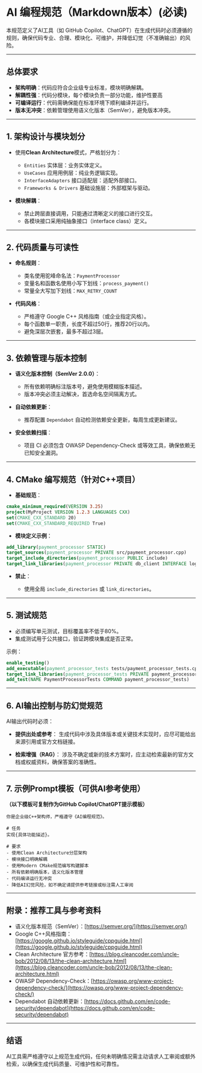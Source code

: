 # AI 编程规范（Markdown版本）(必读)

本规范定义了AI工具（如 GitHub Copilot、ChatGPT）在生成代码时必须遵循的规则，确保代码专业、合理、模块化、可维护，并降低幻觉（不准确输出）的风险。

---

## 总体要求

* **架构明确**：代码应符合企业级专业标准，模块明确解耦。
* **解耦性强**：代码分模块，每个模块负责一部分功能，维护性要高
* **可编译运行**：代码需确保能在标准环境下顺利编译并运行。
* **版本无冲突**：依赖管理使用语义化版本（SemVer），避免版本冲突。

---

## 1. 架构设计与模块划分

* 使用**Clean Architecture**模式，严格划分为：

  * `Entities` 实体层：业务实体定义。
  * `UseCases` 应用用例层：纯业务逻辑实现。
  * `InterfaceAdapters` 接口适配层：适配外部接口。
  * `Frameworks & Drivers` 基础设施层：外部框架与驱动。

* **模块解耦**：

  * 禁止跨层直接调用，只能通过清晰定义的接口进行交互。
  * 各模块接口采用纯抽象接口（interface class）定义。

---

## 2. 代码质量与可读性

* **命名规则**：

  * 类名使用驼峰命名法：`PaymentProcessor`
  * 变量名和函数名使用小写下划线：`process_payment()`
  * 常量全大写加下划线：`MAX_RETRY_COUNT`

* **代码风格**：

  * 严格遵守 Google C++ 风格指南（或企业指定风格）。
  * 每个函数单一职责，长度不超过50行，推荐20行以内。
  * 避免深层次嵌套，最多不超过3层。

---

## 3. 依赖管理与版本控制

* **语义化版本控制（SemVer 2.0.0）**：

  * 所有依赖明确标注版本号，避免使用模糊版本描述。
  * 版本冲突必须主动解决，首选命名空间隔离方式。

* **自动依赖更新**：

  * 推荐配置 `Dependabot` 自动检测依赖安全更新，每周生成更新建议。

* **安全依赖扫描**：

  * 项目 CI 必须包含 OWASP Dependency-Check 或等效工具，确保依赖无已知安全漏洞。

---

## 4. CMake 编写规范（针对C++项目）

* **基础规范**：

```cmake
cmake_minimum_required(VERSION 3.25)
project(MyProject VERSION 1.2.3 LANGUAGES CXX)
set(CMAKE_CXX_STANDARD 20)
set(CMAKE_CXX_STANDARD_REQUIRED True)
```

* **模块定义示例**：

```cmake
add_library(payment_processor STATIC)
target_sources(payment_processor PRIVATE src/payment_processor.cpp)
target_include_directories(payment_processor PUBLIC include)
target_link_libraries(payment_processor PRIVATE db_client INTERFACE logger)
```

* **禁止**：

  * 使用全局 `include_directories` 或 `link_directories`。

---

## 5. 测试规范

* 必须编写单元测试，目标覆盖率不低于80%。
* 集成测试用于公共接口，验证跨模块集成是否正常。

示例：

```cmake
enable_testing()
add_executable(payment_processor_tests tests/payment_processor_tests.cpp)
target_link_libraries(payment_processor_tests PRIVATE payment_processor gtest_main)
add_test(NAME PaymentProcessorTests COMMAND payment_processor_tests)
```

---

## 6. AI输出控制与防幻觉规范

AI输出代码时必须：

* **提供出处或参考**：
  生成代码中涉及具体版本或关键技术实现时，应尽可能给出来源引用或官方文档链接。

* **检索增强（RAG）**：
  涉及不确定或新的技术方案时，应主动检索最新的官方文档或权威资料，确保答案的准确性。

---

## 7. 示例Prompt模板（可供AI参考使用）

**（以下模板可复制作为GitHub Copilot/ChatGPT提示模板）**

```text
你是企业级C++架构师，严格遵守《AI编程规范》。

# 任务
实现{具体功能描述}。

# 要求
- 使用Clean Architecture分层架构
- 模块接口明确解耦
- 使用Modern CMake规范编写构建脚本
- 所有依赖明确版本，语义化版本管理
- 代码编译运行无冲突
- 降低AI幻觉风险，如不确定请提供参考链接或标注需人工审阅
```

---

## 附录：推荐工具与参考资料

* 语义化版本规范（SemVer）：[https://semver.org/](https://semver.org/)
* Google C++风格指南：[https://google.github.io/styleguide/cppguide.html](https://google.github.io/styleguide/cppguide.html)
* Clean Architecture 官方参考：[https://blog.cleancoder.com/uncle-bob/2012/08/13/the-clean-architecture.html](https://blog.cleancoder.com/uncle-bob/2012/08/13/the-clean-architecture.html)
* OWASP Dependency-Check：[https://owasp.org/www-project-dependency-check/](https://owasp.org/www-project-dependency-check/)
* Dependabot 自动依赖更新：[https://docs.github.com/en/code-security/dependabot](https://docs.github.com/en/code-security/dependabot)

---

## 结语

AI工具需严格遵守以上规范生成代码，任何未明确情况需主动请求人工审阅或额外检索，以确保生成代码质量、可维护性和可靠性。
